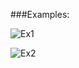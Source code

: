 ﻿###Examples:

![Ex1](https://github.com/Griboedoff/tdd/blob/master/TagsCloudVisualization/examples/1477283018.png?raw=true "Example1")

![Ex2](https://github.com/Griboedoff/tdd/blob/master/TagsCloudVisualization/examples/1477283605.png?raw=true "Example2")